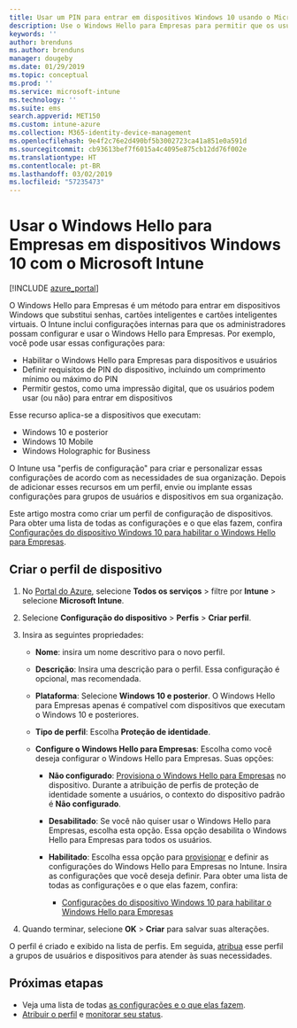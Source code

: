 ```yaml
---
title: Usar um PIN para entrar em dispositivos Windows 10 usando o Microsoft Intune – Azure | Microsoft Docs
description: Use o Windows Hello para Empresas para permitir que os usuários entrem em seus dispositivos usando um PIN, uma impressão digital ou outros recursos. Crie um perfil de configuração de proteção de identidade nos dispositivos do Intune para Windows 10 com essas configurações e atribua o perfil a grupos de usuários e grupos de dispositivos.
keywords: ''
author: brenduns
ms.author: brenduns
manager: dougeby
ms.date: 01/29/2019
ms.topic: conceptual
ms.prod: ''
ms.service: microsoft-intune
ms.technology: ''
ms.suite: ems
search.appverid: MET150
ms.custom: intune-azure
ms.collection: M365-identity-device-management
ms.openlocfilehash: 9e4f2c76e2d490bf5b3002723ca41a851e0a591d
ms.sourcegitcommit: cb93613bef7f6015a4c4095e875cb12dd76f002e
ms.translationtype: HT
ms.contentlocale: pt-BR
ms.lasthandoff: 03/02/2019
ms.locfileid: "57235473"
---
```

# <a name="use-windows-hello-for-business-on-windows-10-devices-with-microsoft-intune"></a>Usar o Windows Hello para Empresas em dispositivos Windows 10 com o Microsoft Intune

[!INCLUDE [azure_portal](./includes/azure_portal.md)]

O Windows Hello para Empresas é um método para entrar em dispositivos Windows que substitui senhas, cartões inteligentes e cartões inteligentes virtuais. O Intune inclui configurações internas para que os administradores possam configurar e usar o Windows Hello para Empresas. Por exemplo, você pode usar essas configurações para:

- Habilitar o Windows Hello para Empresas para dispositivos e usuários
- Definir requisitos de PIN do dispositivo, incluindo um comprimento mínimo ou máximo do PIN
- Permitir gestos, como uma impressão digital, que os usuários podem usar (ou não) para entrar em dispositivos

Esse recurso aplica-se a dispositivos que executam:

- Windows 10 e posterior
- Windows 10 Mobile
- Windows Holographic for Business

O Intune usa "perfis de configuração" para criar e personalizar essas configurações de acordo com as necessidades de sua organização. Depois de adicionar esses recursos em um perfil, envie ou implante essas configurações para grupos de usuários e dispositivos em sua organização.

Este artigo mostra como criar um perfil de configuração de dispositivos. Para obter uma lista de todas as configurações e o que elas fazem, confira [Configurações do dispositivo Windows 10 para habilitar o Windows Hello para Empresas](identity-protection-windows-settings.md).

## <a name="create-the-device-profile"></a>Criar o perfil de dispositivo

1. No [Portal do Azure](https://portal.azure.com), selecione **Todos os serviços** > filtre por **Intune** > selecione **Microsoft Intune**.
2. Selecione **Configuração do dispositivo** > **Perfis** > **Criar perfil**.
3. Insira as seguintes propriedades:

    - **Nome**: insira um nome descritivo para o novo perfil.
    - **Descrição**: Insira uma descrição para o perfil. Essa configuração é opcional, mas recomendada.
    - **Plataforma**: Selecione **Windows 10 e posterior**. O Windows Hello para Empresas apenas é compatível com dispositivos que executam o Windows 10 e posteriores.
    - **Tipo de perfil**: Escolha **Proteção de identidade**.
    - **Configure o Windows Hello para Empresas**: Escolha como você deseja configurar o Windows Hello para Empresas. Suas opções:

        - **Não configurado**: [Provisiona o Windows Hello para Empresas](https://docs.microsoft.com/windows/security/identity-protection/hello-for-business/hello-how-it-works-provisioning) no dispositivo. Durante a atribuição de perfis de proteção de identidade somente a usuários, o contexto do dispositivo padrão é **Não configurado**.
        - **Desabilitado**: Se você não quiser usar o Windows Hello para Empresas, escolha esta opção. Essa opção desabilita o Windows Hello para Empresas para todos os usuários.
        - **Habilitado**: Escolha essa opção para [provisionar]((https://docs.microsoft.com/windows/security/identity-protection/hello-for-business/hello-how-it-works-provisioning)) e definir as configurações do Windows Hello para Empresas no Intune. Insira as configurações que você deseja definir. Para obter uma lista de todas as configurações e o que elas fazem, confira:

            - [Configurações do dispositivo Windows 10 para habilitar o Windows Hello para Empresas](identity-protection-windows-settings.md)

4. Quando terminar, selecione **OK** > **Criar** para salvar suas alterações.

O perfil é criado e exibido na lista de perfis. Em seguida, [atribua](device-profile-assign.md) esse perfil a grupos de usuários e dispositivos para atender às suas necessidades.

<!--  Removing image as part of design review; retaining source until we known the disposition.

## Example of device restriction settings

In this high-level example, you'll create a device restriction policy that blocks the use of the built-in camera app on Android devices.

![How to disable the camera on Android devices](./media/disable-android-camera.png)

-->

## <a name="next-steps"></a>Próximas etapas

- Veja uma lista de todas [as configurações e o que elas fazem](identity-protection-windows-settings.md).
- [Atribuir o perfil](device-profile-assign.md) e [monitorar seu status](device-profile-monitor.md).
